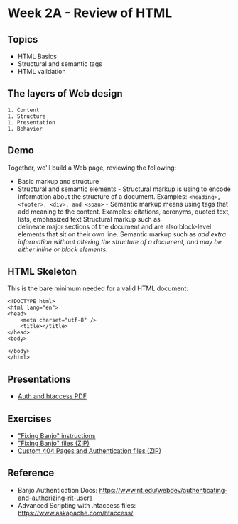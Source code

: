 # Week 2A - Review of HTML

## Topics
- HTML Basics
- Structural and semantic tags
- HTML validation

## The layers of Web design
	1. Content
	1. Structure
	1. Presentation
	1. Behavior

## Demo
Together, we'll build a Web page, reviewing the following:
   - Basic markup and structure
   - Structural and semantic elements
   	- Structural markup is using to encode information about the structure of a document. Examples: `<heading>, <footer>, <div>, and <span>`
	- Semantic markup means using tags that add meaning to the content. Examples: citations, acronyms, quoted text, lists, emphasized text
Structural markup such as <div> delineate major sections of the document and are also block-level elements that sit on their own line. 
Semantic markup such as <cite> add extra information without altering the structure of a document, and may be either inline or block elements.


## HTML Skeleton
This is the bare minimum needed for a valid HTML document:

```
<!DOCTYPE html>
<html lang="en">
<head>
	<meta charset="utf-8" />
	<title></title>
</head>
<body>

</body>
</html>
```


## Presentations
- [Auth and htaccess PDF](../docs/Auth_and_htaccess.pdf)

## Exercises
- ["Fixing Banjo" instructions](../exercises/1B-Fixing-Banjo.md)
- ["Fixing Banjo" files (ZIP)](../exercises/FixingBanjo.zip)
- [Custom 404 Pages and Authentication files (ZIP)](../exercises/Custom_404_Auth_start.zip)


## Reference
- Banjo Authentication Docs: https://www.rit.edu/webdev/authenticating-and-authorizing-rit-users
- Advanced Scripting with .htaccess files: https://www.askapache.com/htaccess/

